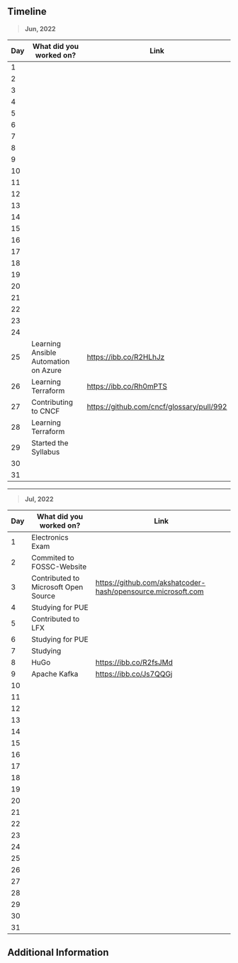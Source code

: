 ## Timeline

> **Jun, 2022**

|Day|What did you worked on?|Link|
|-------|------|--------|
|1|||
|2|||
|3|||
|4|||
|5|||
|6|||
|7|||
|8|||
|9|||
|10|||
|11|||
|12|||
|13|||
|14|||
|15|||
|16|||
|17|||
|18|||
|19|||
|20|||
|21|||
|22|||
|23|||
|24|||
|25|Learning Ansible Automation on Azure|https://ibb.co/R2HLhJz|
|26|Learning Terraform|https://ibb.co/Rh0mPTS|
|27|Contributing to CNCF|https://github.com/cncf/glossary/pull/992|
|28|Learning Terraform||
|29|Started the Syllabus||
|30|||
|31|||

---

> **Jul, 2022**

|Day|What did you worked on?|Link|
|-------|------|--------|
|1|Electronics Exam||
|2|Commited to FOSSC-Website||
|3|Contributed to Microsoft Open Source|https://github.com/akshatcoder-hash/opensource.microsoft.com|
|4|Studying for PUE||
|5|Contributed to LFX||
|6|Studying for PUE||
|7|Studying||
|8|HuGo|https://ibb.co/R2fsJMd|
|9|Apache Kafka|https://ibb.co/Js7QQGj|
|10|||
|11|||
|12|||
|13|||
|14|||
|15|||
|16|||
|17|||
|18|||
|19|||
|20|||
|21|||
|22|||
|23|||
|24|||
|25|||
|26|||
|27|||
|28|||
|29|||
|30|||
|31|||

## Additional Information
